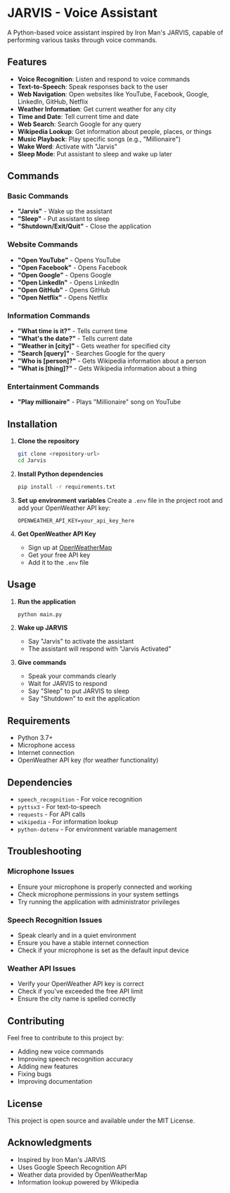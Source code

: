 # JARVIS - Voice Assistant

A Python-based voice assistant inspired by Iron Man's JARVIS, capable of performing various tasks through voice commands.

## Features

- **Voice Recognition**: Listen and respond to voice commands
- **Text-to-Speech**: Speak responses back to the user
- **Web Navigation**: Open websites like YouTube, Facebook, Google, LinkedIn, GitHub, Netflix
- **Weather Information**: Get current weather for any city
- **Time and Date**: Tell current time and date
- **Web Search**: Search Google for any query
- **Wikipedia Lookup**: Get information about people, places, or things
- **Music Playback**: Play specific songs (e.g., "Millionaire")
- **Wake Word**: Activate with "Jarvis"
- **Sleep Mode**: Put assistant to sleep and wake up later

## Commands

### Basic Commands
- **"Jarvis"** - Wake up the assistant
- **"Sleep"** - Put assistant to sleep
- **"Shutdown/Exit/Quit"** - Close the application

### Website Commands
- **"Open YouTube"** - Opens YouTube
- **"Open Facebook"** - Opens Facebook
- **"Open Google"** - Opens Google
- **"Open LinkedIn"** - Opens LinkedIn
- **"Open GitHub"** - Opens GitHub
- **"Open Netflix"** - Opens Netflix

### Information Commands
- **"What time is it?"** - Tells current time
- **"What's the date?"** - Tells current date
- **"Weather in [city]"** - Gets weather for specified city
- **"Search [query]"** - Searches Google for the query
- **"Who is [person]?"** - Gets Wikipedia information about a person
- **"What is [thing]?"** - Gets Wikipedia information about a thing

### Entertainment Commands
- **"Play millionaire"** - Plays "Millionaire" song on YouTube

## Installation

1. **Clone the repository**
   ```bash
   git clone <repository-url>
   cd Jarvis
   ```

2. **Install Python dependencies**
   ```bash
   pip install -r requirements.txt
   ```

3. **Set up environment variables**
   Create a `.env` file in the project root and add your OpenWeather API key:
   ```
   OPENWEATHER_API_KEY=your_api_key_here
   ```

4. **Get OpenWeather API Key**
   - Sign up at [OpenWeatherMap](https://openweathermap.org/api)
   - Get your free API key
   - Add it to the `.env` file

## Usage

1. **Run the application**
   ```bash
   python main.py
   ```

2. **Wake up JARVIS**
   - Say "Jarvis" to activate the assistant
   - The assistant will respond with "Jarvis Activated"

3. **Give commands**
   - Speak your commands clearly
   - Wait for JARVIS to respond
   - Say "Sleep" to put JARVIS to sleep
   - Say "Shutdown" to exit the application

## Requirements

- Python 3.7+
- Microphone access
- Internet connection
- OpenWeather API key (for weather functionality)

## Dependencies

- `speech_recognition` - For voice recognition
- `pyttsx3` - For text-to-speech
- `requests` - For API calls
- `wikipedia` - For information lookup
- `python-dotenv` - For environment variable management

## Troubleshooting

### Microphone Issues
- Ensure your microphone is properly connected and working
- Check microphone permissions in your system settings
- Try running the application with administrator privileges

### Speech Recognition Issues
- Speak clearly and in a quiet environment
- Ensure you have a stable internet connection
- Check if your microphone is set as the default input device

### Weather API Issues
- Verify your OpenWeather API key is correct
- Check if you've exceeded the free API limit
- Ensure the city name is spelled correctly

## Contributing

Feel free to contribute to this project by:
- Adding new voice commands
- Improving speech recognition accuracy
- Adding new features
- Fixing bugs
- Improving documentation

## License

This project is open source and available under the MIT License.

## Acknowledgments

- Inspired by Iron Man's JARVIS
- Uses Google Speech Recognition API
- Weather data provided by OpenWeatherMap
- Information lookup powered by Wikipedia
